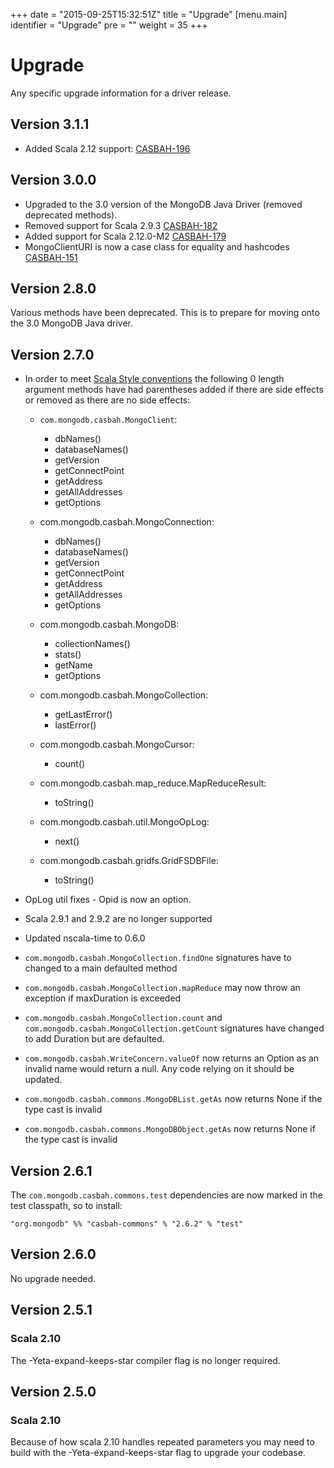+++
date = "2015-09-25T15:32:51Z"
title = "Upgrade"
[menu.main]
  identifier = "Upgrade"
  pre = "<i class='fa fa-wrench'></i>"
  weight = 35
+++

# Upgrade

Any specific upgrade information for a driver release.

## Version 3.1.1

 * Added Scala 2.12 support: [CASBAH-196](https://jira.mongodb.org/browse/CASBAH-196)


## Version 3.0.0

 * Upgraded to the 3.0 version of the MongoDB Java Driver (removed deprecated methods).
 * Removed support for Scala 2.9.3 [CASBAH-182](https://jira.mongodb.org/browse/CASBAH-182)
 * Added support for Scala 2.12.0-M2 [CASBAH-179](https://jira.mongodb.org/browse/CASBAH-179)
 * MongoClientURI is now a case class for equality and hashcodes [CASBAH-151](https://jira.mongodb.org/browse/CASBAH-151)

## Version 2.8.0

Various methods have been deprecated.  This is to prepare for moving onto the
3.0 MongoDB Java driver.

## Version 2.7.0

  * In order to meet [Scala Style conventions](http://docs.scala-lang.org/style/naming-conventions.html#parentheses)
    the following 0 length argument methods have had parentheses added if there
    are side effects or removed as there are no side effects:

      * `com.mongodb.casbah.MongoClient`:
        * dbNames()
        * databaseNames()
        * getVersion
        * getConnectPoint
        * getAddress
        * getAllAddresses
        * getOptions

      * com.mongodb.casbah.MongoConnection:
        * dbNames()
        * databaseNames()
        * getVersion
        * getConnectPoint
        * getAddress
        * getAllAddresses
        * getOptions

      * com.mongodb.casbah.MongoDB:

          * collectionNames()
          * stats()
          * getName
          * getOptions

      * com.mongodb.casbah.MongoCollection:

          * getLastError()
          * lastError()

      * com.mongodb.casbah.MongoCursor:

          * count()

      * com.mongodb.casbah.map\_reduce.MapReduceResult:

          * toString()

      * com.mongodb.casbah.util.MongoOpLog:

          * next()

      * com.mongodb.casbah.gridfs.GridFSDBFile:

          * toString()

  * OpLog util fixes - Opid is now an option.
  * Scala 2.9.1 and 2.9.2 are no longer supported
  * Updated nscala-time to 0.6.0
  * `com.mongodb.casbah.MongoCollection.findOne` signatures have to
    changed to a main defaulted method
  * `com.mongodb.casbah.MongoCollection.mapReduce` may now throw an
    exception if maxDuration is exceeded
  * `com.mongodb.casbah.MongoCollection.count` and  `com.mongodb.casbah.MongoCollection.getCount` signatures have changed
    to add Duration but are defaulted.
  * `com.mongodb.casbah.WriteConcern.valueOf` now returns an Option as an
    invalid name would return a null. Any code relying on it should be
    updated.
  * `com.mongodb.casbah.commons.MongoDBList.getAs` now returns None if the
    type cast is invalid
  * `com.mongodb.casbah.commons.MongoDBObject.getAs` now returns None if
    the type cast is invalid

##  Version 2.6.1

The `com.mongodb.casbah.commons.test` dependencies are now marked in the
test classpath, so to install:

    "org.mongodb" %% "casbah-commons" % "2.6.2" % "test"

## Version 2.6.0

No upgrade needed.

## Version 2.5.1

### Scala 2.10

The -Yeta-expand-keeps-star compiler flag is no longer required.

## Version 2.5.0

### Scala 2.10

Because of how scala 2.10 handles repeated parameters you may need to
build with the -Yeta-expand-keeps-star flag to upgrade your codebase.
